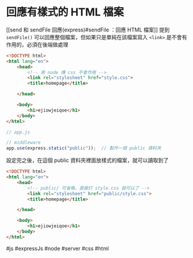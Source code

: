 # 回應有樣式的 HTML 檔案
[[send 和 sendFile 回應(express)#sendFile ：回應 HTML 檔案]] 提到 `sendFile()` 可以回應整個檔案，但如果只是單純在該檔案寫入 `<link>` 是不會有作用的，必須在後端做處理
```html
<!DOCTYPE html>
<html lang="en">
	<head>
		<!-- 用 node 傳 css 不會作用 -->
		<link rel="stylesheet" href="style.css">
		<title>homepage</title>

	</head>

	<body>
		<h1>ejiowjeiqoe</h1>
	</body>
</html>
```

```js
// app.js

// middleware
app.use(express.static("public"));	// 製作一個 public 資料夾
```
設定完之後，在這個 public 資料夾裡面放樣式的檔案，就可以讀取到了
```html
<!DOCTYPE html>
<html lang="en">
	<head>
		<!-- public/ 可省略，直接打 style.css 就可以了 -->
		<link rel="stylesheet" href="public/style.css">		
		<title>homepage</title>

	</head>

	<body>
		<h1>ejiowjeiqoe</h1>
	</body>
</html>

```
#js #expressJs #node #server #css #html 